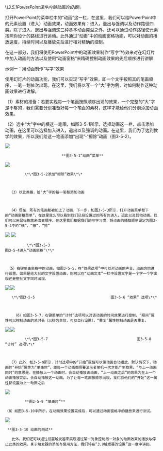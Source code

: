  \\*\\*3.5.1PowerPoint课件内部动画的设置\\*\\*







 打开PowerPoint的菜单栏中的“动画”这一栏，在这里，我们可以给PowerPoint中的元素设置（进入）动画效果，动画效果有：进入，退出与强调以及动作路径四类。除了进入、退出与强调这三种基本动画类型之外，还可以通过动作路径使元素按照你设计的路线进行运动。此外通过“动画”中的动画窗格功能，可以对动画的播放速度，持续时间以及播放先后进行相对精确的控制。







 在这一部分，我们将使用PowerPoint中的动画效果制作“写字”特效来对在幻灯片中加入动画的方法以及使用“动画窗格”来精确控制动画效果的先后顺序进行讲解







 示例一：用动画制作“写字”效果







 使用幻灯片的动画功能，我们可以实现“写字”效果，即一个文字按照其的笔画顺序，一笔一划依次出现。在这里，我们将以写一个“大”字为例，对如何制作这种动画效果进行讲解。







（1）素材的准备：若要实现每一个笔画按照顺序出现的效果，一个完整的“大”字是不够的，我们需要分别准备好每一个笔画的素材，这样才能给他们分别添加动画效果。







（2）选中“大”字中的横这一笔画，如图3-5-1所示，选择动画这一栏，点击添加动画，在这里可以选择加入进入，退出以及强调的动画。在这里，我们为了达到教学的效果，所以我们给这一笔画添加“出现”-“擦除”动画（图3-5-2）。

![](file:///C:\Users\netedi21\AppData\Local\Temp\ksohtml\wpsA17F.tmp.jpg)

```
                          **图3-5-1“动画”菜单**
```

![](file:///C:\Users\netedi21\AppData\Local\Temp\ksohtml\wpsA180.tmp.jpg)

```
         \*\*图3-5-2添加“擦除”效果\*\*



  （3）以此类推，给“大”字的每一笔都添加动画



  （4）现在，所有的笔画都被加上了动画，下一步，如图3-5-3所示，打开动画菜单栏下的“动画窗格菜单”，在这里我么可以看到我们已经设置过的所有的进入，退出以及其他动画。我们可以用鼠标拖放来改变顺序，在这里我们根据我们的写字习惯，将动画的播放顺序设定为图3-5-4中的“横”，“撇”，“捺”
```

![](file:///C:\Users\netedi21\AppData\Local\Temp\ksohtml\wpsA190.tmp.jpg) ![](file:///C:\Users\netedi21\AppData\Local\Temp\ksohtml\wpsA191.tmp.jpg)

```
          \*\*图3-5-3                                                  图3-5-4进入“动画窗格”\*\*



 （5）右键单击窗格中的动画，如图3-5-5，在“效果选项”中可以对动画的声音，动画方向进行设置。如果是给大批的文字设置动画，则可以在“动画文本”一栏中设置文字是一个字一个字出现还是整批文字同时出现。
```

![](file:///C:\Users\netedi21\AppData\Local\Temp\ksohtml\wpsA1A2.tmp.jpg)![](file:///C:\Users\netedi21\AppData\Local\Temp\ksohtml\wpsA1B3.tmp.jpg)

```
   \*\*图3-5-5                                   图3-5-6 “效果” 选项\*\*



    （6）如图3-5-7，右键菜单的“计时”选项可以对该动画的时间效果进行控制，“期间”属性可以控制动画的总时长（以秒为单位，可以自行设置），“重复”属性控制动画是否重复。
```

![](file:///C:\Users\netedi21\AppData\Local\Temp\ksohtml\wpsA1B4.tmp.jpg)![](file:///C:\Users\netedi21\AppData\Local\Temp\ksohtml\wpsA1C4.tmp.jpg)

```
         \*\*图3-5-7                                         图3-5-8 “计时” 选项\*\*



  （7）此外，如3-5-9所示，计时选项中的“开始”属性可以使动画自动播放，默认情况下，动画的“开始”属性为“单击时”，即每一个动画都需要演示者单机一次才能产生效果，“与上一动画同时”的意思是，在播放上一个动画时，会自动播放该动画，“上一动画之后”的效果为在上一个动画播放完后，会自动播放这一动画。为了让每一笔画按顺序出现，我们将他们的“开始”这一属性都设置为上一动画之后
```

![](file:///C:\Users\netedi21\AppData\Local\Temp\ksohtml\wpsA1C5.tmp.jpg)

```
         **图3-5-9 “单击时”**

（8）如图3-5-10中所示，在动画效果设置完成后，可以通过动画窗格中的播放来进行测试。
```

![](file:///C:\Users\netedi21\AppData\Local\Temp\ksohtml\wpsA1D6.tmp.jpg)

```
 **图3-5-10 动画的测试**

   此外，我们还可以通过设置触发器来实现通过某一对象控制另一对象的动画效果的播放与停止此类的效果，关于触发器的添加与使用方法，我们将在“3.8触发器的设置”这一章中讲到。
```



